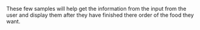 These few samples will help get the information from the input from the user and display them after they have finished there order of the food they want.
